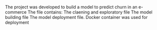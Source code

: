 The project was developed to build a model to predict churn in an e-commerce 
The file contains:
The claening and exploratory file
The model building file
The model deployment file.
Docker container was used for deployment
